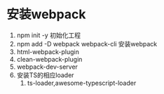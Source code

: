 # 安装webpack
1. npm init -y 初始化工程
2. npm add -D webpack webpack-cli 安装webpack
3. html-webpack-plugin
4. clean-webpack-plugin
5. webpack-dev-server
6. 安装TS的相应loader
    1. ts-loader,awesome-typescript-loader